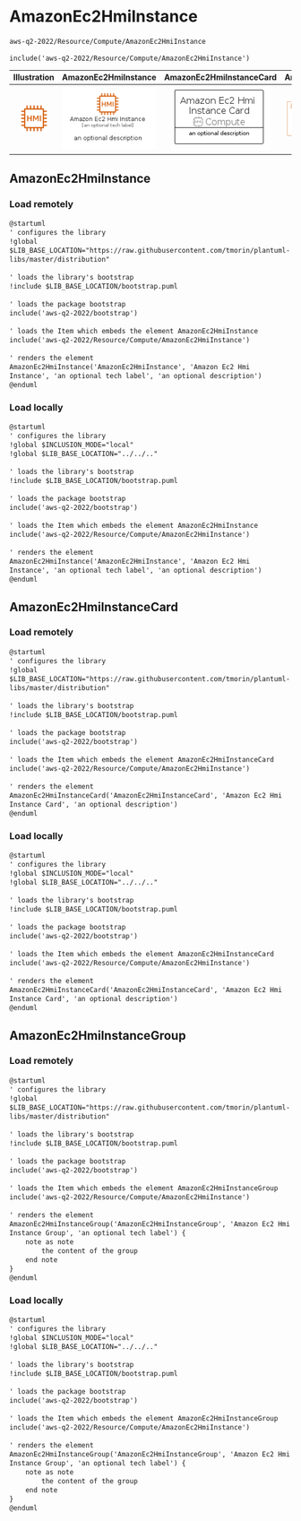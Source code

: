 # AmazonEc2HmiInstance


```text
aws-q2-2022/Resource/Compute/AmazonEc2HmiInstance
```

```text
include('aws-q2-2022/Resource/Compute/AmazonEc2HmiInstance')
```



| Illustration | AmazonEc2HmiInstance | AmazonEc2HmiInstanceCard | AmazonEc2HmiInstanceGroup |
| :---: | :---: | :---: | :---: |
| ![illustration for Illustration](../../../aws-q2-2022/Resource/Compute/AmazonEc2HmiInstance.png) | ![illustration for AmazonEc2HmiInstance](../../../aws-q2-2022/Resource/Compute/AmazonEc2HmiInstance.Local.png) | ![illustration for AmazonEc2HmiInstanceCard](../../../aws-q2-2022/Resource/Compute/AmazonEc2HmiInstanceCard.Local.png) | ![illustration for AmazonEc2HmiInstanceGroup](../../../aws-q2-2022/Resource/Compute/AmazonEc2HmiInstanceGroup.Local.png) |




## AmazonEc2HmiInstance

### Load remotely
```plantuml
@startuml
' configures the library
!global $LIB_BASE_LOCATION="https://raw.githubusercontent.com/tmorin/plantuml-libs/master/distribution"

' loads the library's bootstrap
!include $LIB_BASE_LOCATION/bootstrap.puml

' loads the package bootstrap
include('aws-q2-2022/bootstrap')

' loads the Item which embeds the element AmazonEc2HmiInstance
include('aws-q2-2022/Resource/Compute/AmazonEc2HmiInstance')

' renders the element
AmazonEc2HmiInstance('AmazonEc2HmiInstance', 'Amazon Ec2 Hmi Instance', 'an optional tech label', 'an optional description')
@enduml
```

### Load locally
```plantuml
@startuml
' configures the library
!global $INCLUSION_MODE="local"
!global $LIB_BASE_LOCATION="../../.."

' loads the library's bootstrap
!include $LIB_BASE_LOCATION/bootstrap.puml

' loads the package bootstrap
include('aws-q2-2022/bootstrap')

' loads the Item which embeds the element AmazonEc2HmiInstance
include('aws-q2-2022/Resource/Compute/AmazonEc2HmiInstance')

' renders the element
AmazonEc2HmiInstance('AmazonEc2HmiInstance', 'Amazon Ec2 Hmi Instance', 'an optional tech label', 'an optional description')
@enduml
```

## AmazonEc2HmiInstanceCard

### Load remotely
```plantuml
@startuml
' configures the library
!global $LIB_BASE_LOCATION="https://raw.githubusercontent.com/tmorin/plantuml-libs/master/distribution"

' loads the library's bootstrap
!include $LIB_BASE_LOCATION/bootstrap.puml

' loads the package bootstrap
include('aws-q2-2022/bootstrap')

' loads the Item which embeds the element AmazonEc2HmiInstanceCard
include('aws-q2-2022/Resource/Compute/AmazonEc2HmiInstance')

' renders the element
AmazonEc2HmiInstanceCard('AmazonEc2HmiInstanceCard', 'Amazon Ec2 Hmi Instance Card', 'an optional description')
@enduml
```

### Load locally
```plantuml
@startuml
' configures the library
!global $INCLUSION_MODE="local"
!global $LIB_BASE_LOCATION="../../.."

' loads the library's bootstrap
!include $LIB_BASE_LOCATION/bootstrap.puml

' loads the package bootstrap
include('aws-q2-2022/bootstrap')

' loads the Item which embeds the element AmazonEc2HmiInstanceCard
include('aws-q2-2022/Resource/Compute/AmazonEc2HmiInstance')

' renders the element
AmazonEc2HmiInstanceCard('AmazonEc2HmiInstanceCard', 'Amazon Ec2 Hmi Instance Card', 'an optional description')
@enduml
```

## AmazonEc2HmiInstanceGroup

### Load remotely
```plantuml
@startuml
' configures the library
!global $LIB_BASE_LOCATION="https://raw.githubusercontent.com/tmorin/plantuml-libs/master/distribution"

' loads the library's bootstrap
!include $LIB_BASE_LOCATION/bootstrap.puml

' loads the package bootstrap
include('aws-q2-2022/bootstrap')

' loads the Item which embeds the element AmazonEc2HmiInstanceGroup
include('aws-q2-2022/Resource/Compute/AmazonEc2HmiInstance')

' renders the element
AmazonEc2HmiInstanceGroup('AmazonEc2HmiInstanceGroup', 'Amazon Ec2 Hmi Instance Group', 'an optional tech label') {
    note as note
        the content of the group
    end note
}
@enduml
```

### Load locally
```plantuml
@startuml
' configures the library
!global $INCLUSION_MODE="local"
!global $LIB_BASE_LOCATION="../../.."

' loads the library's bootstrap
!include $LIB_BASE_LOCATION/bootstrap.puml

' loads the package bootstrap
include('aws-q2-2022/bootstrap')

' loads the Item which embeds the element AmazonEc2HmiInstanceGroup
include('aws-q2-2022/Resource/Compute/AmazonEc2HmiInstance')

' renders the element
AmazonEc2HmiInstanceGroup('AmazonEc2HmiInstanceGroup', 'Amazon Ec2 Hmi Instance Group', 'an optional tech label') {
    note as note
        the content of the group
    end note
}
@enduml
```

